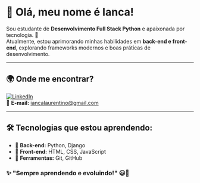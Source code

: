 # 👋 Olá, meu nome é Ianca!  

Sou estudante de **Desenvolvimento Full Stack Python** e apaixonada por tecnologia. 🚀  
Atualmente, estou aprimorando minhas habilidades em **back-end e front-end**, explorando frameworks modernos e boas práticas de desenvolvimento.  

---

## 🌍 Onde me encontrar?  

[![LinkedIn](https://img.shields.io/badge/LinkedIn-0077B5?style=for-the-badge&logo=linkedin&logoColor=white)](https://www.linkedin.com/in/ianca-laurentino-3aa774277/)  
📩 **E-mail:** iancalaurentino@gmail.com

---

## 🛠️ Tecnologias que estou aprendendo:  

- 🚀 **Back-end:** Python, Django  
- 🎨 **Front-end:** HTML, CSS, JavaScript  
- 🔧 **Ferramentas:** Git, GitHub 

### ✨ "Sempre aprendendo e evoluindo!"  😃🚀  



